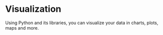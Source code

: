 # Visualization
Using Python and its libraries, you can visualize your data in charts, plots, maps and more.
